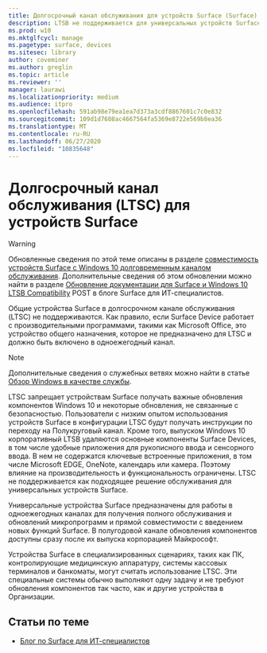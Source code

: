 ```yaml
---
title: Долгосрочный канал обслуживания для устройств Surface (Surface)
description: LTSB не поддерживается для универсальных устройств Surface, и его следует использовать только для специализированных устройств.
ms.prod: w10
ms.mktglfcycl: manage
ms.pagetype: surface, devices
ms.sitesec: library
author: coveminer
ms.author: greglin
ms.topic: article
ms.reviewer: ''
manager: laurawi
ms.localizationpriority: medium
ms.audience: itpro
ms.openlocfilehash: 591ab98e79ea1ea7d373a3cdf8867601c7c0e832
ms.sourcegitcommit: 109d1d7608ac4667564fa5369e8722e569b8ea36
ms.translationtype: MT
ms.contentlocale: ru-RU
ms.lasthandoff: 06/27/2020
ms.locfileid: "10835648"
---
```

# Долгосрочный канал обслуживания (LTSC) для устройств Surface

>[!WARNING]
>Обновленные сведения по этой теме описаны в разделе [совместимость устройств Surface с Windows 10 долговременным каналом обслуживания](surface-device-compatibility-with-windows-10-ltsc.md). Дополнительные сведения об этом обновлении можно найти в разделе [Обновление документации для Surface и Windows 10 LTSB Compatibility](https://blogs.technet.microsoft.com/surface/2017/04/11/documentation-updates-for-surface-and-windows-10-ltsb-compatibility) POST в блоге Surface для ИТ-специалистов.

Общие устройства Surface в долгосрочном канале обслуживания (LTSC) не поддерживаются. Как правило, если Surface Device работает с производительными программами, такими как Microsoft Office, это устройство общего назначения, которое не предназначено для LTSC и должно быть включено в одноежегодный канал. 

>[!NOTE]
>Дополнительные сведения о служебных ветвях можно найти в статье [Обзор Windows в качестве службы](https://technet.microsoft.com/itpro/windows/manage/waas-overview).

LTSC запрещает устройствам Surface получать важные обновления компонентов Windows 10 и некоторые обновления, не связанные с безопасностью. Пользователи с низким опытом использования устройств Surface в конфигурации LTSC будут получать инструкции по переходу на Полукруговый канал. Кроме того, выпуском Windows 10 корпоративный LTSB удаляются основные компоненты Surface Devices, в том числе удобные приложения для рукописного ввода и сенсорного ввода. В нем не содержатся ключевые встроенные приложения, в том числе Microsoft EDGE, OneNote, календарь или камера. Поэтому влияние на производительность и функциональность ограничены. LTSC не поддерживается как подходящее решение обслуживания для универсальных устройств Surface. 

Универсальные устройства Surface предназначены для работы в одноежегодных каналах для получения полного обслуживания и обновлений микропрограмм и прямой совместимости с введением новых функций Surface. В полугодовой канале обновления компонентов доступны сразу после их выпуска корпорацией Майкрософт.

Устройства Surface в специализированных сценариях, таких как ПК, контролирующие медицинскую аппаратуру, системы кассовых терминалов и банкоматы, могут считать использование LTSC. Эти специальные системы обычно выполняют одну задачу и не требуют обновления компонентов так часто, как и другие устройства в Организации. 

## Статьи по теме

- [Блог по Surface для ИТ-специалистов](https://techcommunity.microsoft.com/t5/Surface-IT-Pro-Blog/bg-p/SurfaceITPro)

